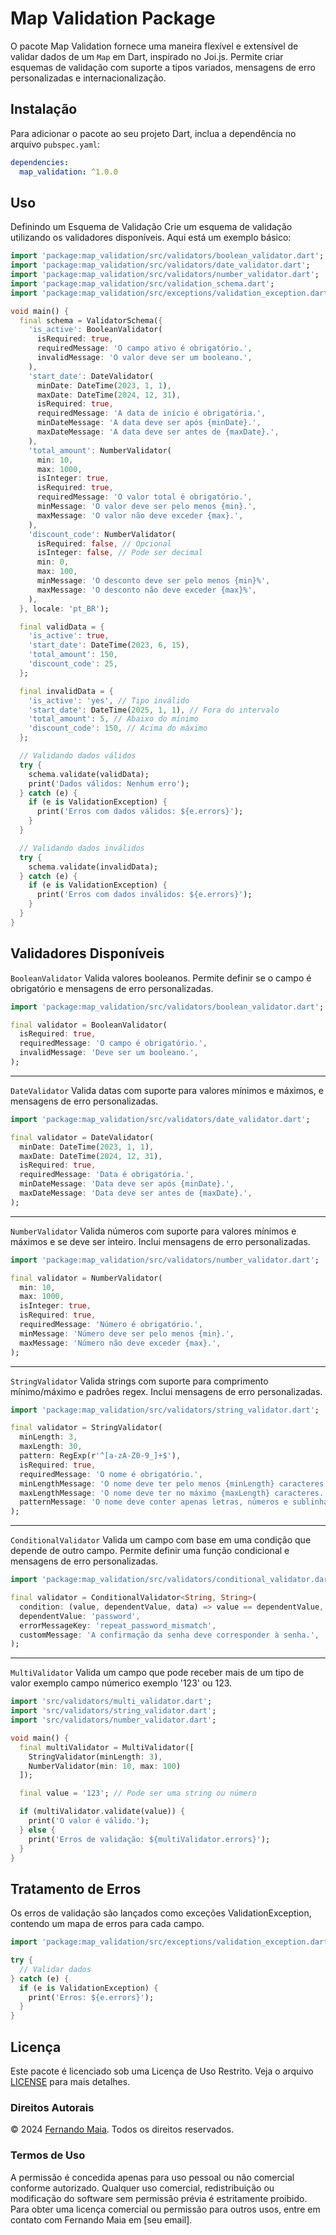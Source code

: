 # Map Validation Package

O pacote Map Validation fornece uma maneira flexível e extensível de validar dados de um `Map` em Dart, inspirado no Joi.js. Permite criar esquemas de validação com suporte a tipos variados, mensagens de erro personalizadas e internacionalização.

## Instalação

Para adicionar o pacote ao seu projeto Dart, inclua a dependência no arquivo `pubspec.yaml`:

```yaml
dependencies:
  map_validation: ^1.0.0
```

## Uso
Definindo um Esquema de Validação
Crie um esquema de validação utilizando os validadores disponíveis. Aqui está um exemplo básico:

```dart
import 'package:map_validation/src/validators/boolean_validator.dart';
import 'package:map_validation/src/validators/date_validator.dart';
import 'package:map_validation/src/validators/number_validator.dart';
import 'package:map_validation/src/validation_schema.dart';
import 'package:map_validation/src/exceptions/validation_exception.dart';

void main() {
  final schema = ValidatorSchema({
    'is_active': BooleanValidator(
      isRequired: true,
      requiredMessage: 'O campo ativo é obrigatório.',
      invalidMessage: 'O valor deve ser um booleano.',
    ),
    'start_date': DateValidator(
      minDate: DateTime(2023, 1, 1),
      maxDate: DateTime(2024, 12, 31),
      isRequired: true,
      requiredMessage: 'A data de início é obrigatória.',
      minDateMessage: 'A data deve ser após {minDate}.',
      maxDateMessage: 'A data deve ser antes de {maxDate}.',
    ),
    'total_amount': NumberValidator(
      min: 10,
      max: 1000,
      isInteger: true,
      isRequired: true,
      requiredMessage: 'O valor total é obrigatório.',
      minMessage: 'O valor deve ser pelo menos {min}.',
      maxMessage: 'O valor não deve exceder {max}.',
    ),
    'discount_code': NumberValidator(
      isRequired: false, // Opcional
      isInteger: false, // Pode ser decimal
      min: 0,
      max: 100,
      minMessage: 'O desconto deve ser pelo menos {min}%',
      maxMessage: 'O desconto não deve exceder {max}%',
    ),
  }, locale: 'pt_BR');

  final validData = {
    'is_active': true,
    'start_date': DateTime(2023, 6, 15),
    'total_amount': 150,
    'discount_code': 25,
  };

  final invalidData = {
    'is_active': 'yes', // Tipo inválido
    'start_date': DateTime(2025, 1, 1), // Fora do intervalo
    'total_amount': 5, // Abaixo do mínimo
    'discount_code': 150, // Acima do máximo
  };

  // Validando dados válidos
  try {
    schema.validate(validData);
    print('Dados válidos: Nenhum erro');
  } catch (e) {
    if (e is ValidationException) {
      print('Erros com dados válidos: ${e.errors}');
    }
  }

  // Validando dados inválidos
  try {
    schema.validate(invalidData);
  } catch (e) {
    if (e is ValidationException) {
      print('Erros com dados inválidos: ${e.errors}');
    }
  }
}
```

## Validadores Disponíveis
`BooleanValidator` Valida valores booleanos. Permite definir se o campo é obrigatório e mensagens de erro personalizadas.

```dart
import 'package:map_validation/src/validators/boolean_validator.dart';

final validator = BooleanValidator(
  isRequired: true,
  requiredMessage: 'O campo é obrigatório.',
  invalidMessage: 'Deve ser um booleano.',
);

```

---
`DateValidator` Valida datas com suporte para valores mínimos e máximos, e mensagens de erro personalizadas.

```dart
import 'package:map_validation/src/validators/date_validator.dart';

final validator = DateValidator(
  minDate: DateTime(2023, 1, 1),
  maxDate: DateTime(2024, 12, 31),
  isRequired: true,
  requiredMessage: 'Data é obrigatória.',
  minDateMessage: 'Data deve ser após {minDate}.',
  maxDateMessage: 'Data deve ser antes de {maxDate}.',
);
```

---
`NumberValidator` Valida números com suporte para valores mínimos e máximos e se deve ser inteiro. Inclui mensagens de erro personalizadas.

```dart
import 'package:map_validation/src/validators/number_validator.dart';

final validator = NumberValidator(
  min: 10,
  max: 1000,
  isInteger: true,
  isRequired: true,
  requiredMessage: 'Número é obrigatório.',
  minMessage: 'Número deve ser pelo menos {min}.',
  maxMessage: 'Número não deve exceder {max}.',
);

```
---
`StringValidator` Valida strings com suporte para comprimento mínimo/máximo e padrões regex. Inclui mensagens de erro personalizadas.

```dart
import 'package:map_validation/src/validators/string_validator.dart';

final validator = StringValidator(
  minLength: 3,
  maxLength: 30,
  pattern: RegExp(r'^[a-zA-Z0-9_]+$'),
  isRequired: true,
  requiredMessage: 'O nome é obrigatório.',
  minLengthMessage: 'O nome deve ter pelo menos {minLength} caracteres.',
  maxLengthMessage: 'O nome deve ter no máximo {maxLength} caracteres.',
  patternMessage: 'O nome deve conter apenas letras, números e sublinhados.',
);

```

---
`ConditionalValidator` Valida um campo com base em uma condição que depende de outro campo. Permite definir uma função condicional e mensagens de erro personalizadas.
```dart
import 'package:map_validation/src/validators/conditional_validator.dart';

final validator = ConditionalValidator<String, String>(
  condition: (value, dependentValue, data) => value == dependentValue,
  dependentValue: 'password',
  errorMessageKey: 'repeat_password_mismatch',
  customMessage: 'A confirmação da senha deve corresponder à senha.',
);
```
---
`MultiValidator` Valida um campo que pode receber mais de um tipo de valor exemplo campo númerico exemplo '123' ou 123.
```dart
import 'src/validators/multi_validator.dart';
import 'src/validators/string_validator.dart';
import 'src/validators/number_validator.dart';

void main() {
  final multiValidator = MultiValidator([
    StringValidator(minLength: 3),
    NumberValidator(min: 10, max: 100)
  ]);

  final value = '123'; // Pode ser uma string ou número

  if (multiValidator.validate(value)) {
    print('O valor é válido.');
  } else {
    print('Erros de validação: ${multiValidator.errors}');
  }
}

```

## Tratamento de Erros
Os erros de validação são lançados como exceções ValidationException, contendo um mapa de erros para cada campo.

```dart
import 'package:map_validation/src/exceptions/validation_exception.dart';

try {
  // Validar dados
} catch (e) {
  if (e is ValidationException) {
    print('Erros: ${e.errors}');
  }
}
```

## Licença

Este pacote é licenciado sob uma Licença de Uso Restrito. Veja o arquivo [LICENSE](LICENSE) para mais detalhes.

### Direitos Autorais

© 2024 [Fernando Maia](https://github.com/fermaiasoares). Todos os direitos reservados.

### Termos de Uso

A permissão é concedida apenas para uso pessoal ou não comercial conforme autorizado. Qualquer uso comercial, redistribuição ou modificação do software sem permissão prévia é estritamente proibido. Para obter uma licença comercial ou permissão para outros usos, entre em contato com Fernando Maia em [seu email].

